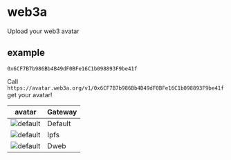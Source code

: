 # web3a

Upload your web3 avatar

## example

`0x6CF7B7b986Bb4B49dF0BFe16C1b098893F9be41f`

Call `https://avatar.web3a.org/v1/0x6CF7B7b986Bb4B49dF0BFe16C1b098893F9be41f` get your avatar!

| avatar                                                       | Gateway |
| ------------------------------------------------------------ | ------- |
| ![default](https://avatar.web3a.org/v1/0x6CF7B7b986Bb4B49dF0BFe16C1b098893F9be41f) | Default |
| ![default](https://avatar.web3a.org/v1/0x6CF7B7b986Bb4B49dF0BFe16C1b098893F9be41f?gateway=ipfs) | Ipfs    |
| ![default](https://avatar.web3a.org/v1/0x6CF7B7b986Bb4B49dF0BFe16C1b098893F9be41f?gateway=dweb) | Dweb    |
